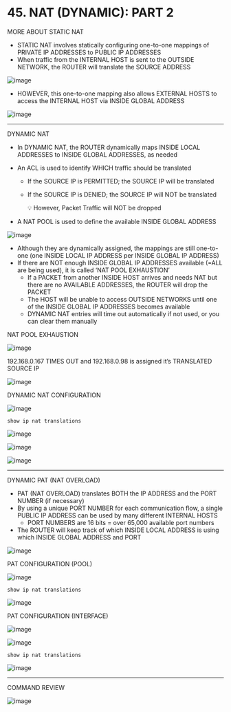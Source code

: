 # 45. NAT (DYNAMIC): PART 2

MORE ABOUT STATIC NAT

- STATIC NAT involves statically configuring one-to-one mappings of PRIVATE IP ADDRESSES to PUBLIC IP ADDRESSES
- When traffic from the INTERNAL HOST is sent to the OUTSIDE NETWORK, the ROUTER will translate the SOURCE ADDRESS

![image](https://github.com/psaumur/CCNA/assets/106411237/60ba15dd-ee70-4bd9-b9a7-febf3ebbcd10)

- HOWEVER, this one-to-one mapping also allows EXTERNAL HOSTS to access the INTERNAL HOST via INSIDE GLOBAL ADDRESS

![image](https://github.com/psaumur/CCNA/assets/106411237/09de8e06-249c-4185-9d09-ca5fc1435f5a)

---

DYNAMIC NAT

- In DYNAMIC NAT, the ROUTER dynamically maps INSIDE LOCAL ADDRESSES to INSIDE GLOBAL ADDRESSES, as needed
- An ACL is used to identify WHICH traffic should be translated
    - If the SOURCE IP is PERMITTED; the SOURCE IP will be translated
    - If the SOURCE IP is DENIED; the SOURCE IP will NOT be translated
        
        <aside>
        💡 However, Packet Traffic will NOT be dropped
        
        </aside>
        
- A NAT POOL is used to define the available INSIDE GLOBAL ADDRESS

![image](https://github.com/psaumur/CCNA/assets/106411237/98fe2d7d-345c-4d6b-9772-4b152f9bd7a3)

  

- Although they are dynamically assigned, the mappings are still one-to-one (one INSIDE LOCAL IP ADDRESS per INSIDE GLOBAL IP ADDRESS)
- If there are NOT enough INSIDE GLOBAL IP ADDRESSES available (=ALL are being used), it is called ‘NAT POOL EXHAUSTION’
    - If a PACKET from another INSIDE HOST arrives and needs NAT but there are no AVAILABLE ADDRESSES, the ROUTER will drop the PACKET
    - The HOST will be unable to access OUTSIDE NETWORKS until one of the INSIDE GLOBAL IP ADDRESSES becomes available
    - DYNAMIC NAT entries will time out automatically if not used, or you can clear them manually

NAT POOL EXHAUSTION

![image](https://github.com/psaumur/CCNA/assets/106411237/59c01575-b42f-475b-9502-2f9ed490ca8d)

192.168.0.167 TIMES OUT and 192.168.0.98 is assigned it’s TRANSLATED SOURCE IP

![image](https://github.com/psaumur/CCNA/assets/106411237/59e68f3b-8acc-4d7e-8d8e-f930dec3be5f)

DYNAMIC NAT CONFIGURATION

![image](https://github.com/psaumur/CCNA/assets/106411237/6694689a-4880-497c-a1f6-838003810f0c)

`show ip nat translations`

![image](https://github.com/psaumur/CCNA/assets/106411237/5b656147-f61c-4313-9a7e-34bec3ae6fbf)

![image](https://github.com/psaumur/CCNA/assets/106411237/04951fde-f130-43f8-b2ce-05eba6382329)

![image](https://github.com/psaumur/CCNA/assets/106411237/99bb39f3-2ea7-44d2-929e-223755726882)

---

DYNAMIC PAT (NAT OVERLOAD)

- PAT (NAT OVERLOAD) translates BOTH the IP ADDRESS and the PORT NUMBER (if necessary)
- By using a unique PORT NUMBER for each communication flow, a single PUBLIC IP ADDRESS can be used by many different INTERNAL HOSTS
    - PORT NUMBERS are 16 bits = over 65,000 available port numbers
- The ROUTER will keep track of which INSIDE LOCAL ADDRESS is using which INSIDE GLOBAL ADDRESS and PORT

![image](https://github.com/psaumur/CCNA/assets/106411237/8f720b58-9700-4908-bd8d-a1846191854b)

PAT CONFIGURATION (POOL)

![image](https://github.com/psaumur/CCNA/assets/106411237/2a1acc30-658c-4479-9984-9c620b5e6ce3)

`show ip nat translations`

![image](https://github.com/psaumur/CCNA/assets/106411237/088db6f4-a695-4765-b435-2f20a5e16c9e)

PAT CONFIGURATION (INTERFACE)

![image](https://github.com/psaumur/CCNA/assets/106411237/8a3990ff-c58e-44a9-928d-e534f0cff690)

![image](https://github.com/psaumur/CCNA/assets/106411237/557d0217-80d2-4423-ba6a-041703568e13)

`show ip nat translations`

![image](https://github.com/psaumur/CCNA/assets/106411237/cae56ec7-38b5-4053-beda-ff670083718e)

---

COMMAND REVIEW

![image](https://github.com/psaumur/CCNA/assets/106411237/fe0655bb-4020-4ddc-bec4-b2fb198e2314)
